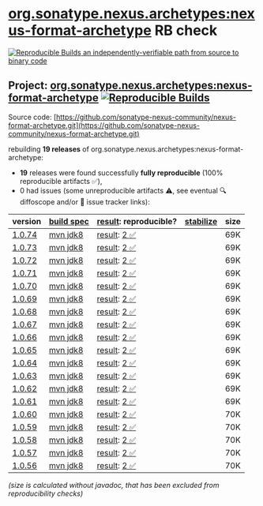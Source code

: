 [org.sonatype.nexus.archetypes:nexus-format-archetype](https://central.sonatype.com/artifact/org.sonatype.nexus.archetypes/nexus-format-archetype/versions) RB check
=======

[![Reproducible Builds](https://reproducible-builds.org/images/logos/rb.svg) an independently-verifiable path from source to binary code](https://reproducible-builds.org/)

## Project: [org.sonatype.nexus.archetypes:nexus-format-archetype](https://central.sonatype.com/artifact/org.sonatype.nexus.archetypes/nexus-format-archetype/versions) [![Reproducible Builds](https://img.shields.io/endpoint?url=https://raw.githubusercontent.com/jvm-repo-rebuild/reproducible-central/master/content/org/sonatype/nexus/archetypes/nexus-format-archetype/badge.json)](https://github.com/jvm-repo-rebuild/reproducible-central/blob/master/content/org/sonatype/nexus/archetypes/nexus-format-archetype/README.md)

Source code: [https://github.com/sonatype-nexus-community/nexus-format-archetype.git](https://github.com/sonatype-nexus-community/nexus-format-archetype.git)

rebuilding **19 releases** of org.sonatype.nexus.archetypes:nexus-format-archetype:
- **19** releases were found successfully **fully reproducible** (100% reproducible artifacts :white_check_mark:),
- 0 had issues (some unreproducible artifacts :warning:, see eventual :mag: diffoscope and/or :memo: issue tracker links):

| version | [build spec](/BUILDSPEC.md) | [result](https://reproducible-builds.org/docs/jvm/): reproducible? | [stabilize](https://github.com/google/oss-rebuild/blob/main/cmd/stabilize/README.md) | size |
| -- | --------- | ------ | ------ | -- |
| [1.0.74](https://central.sonatype.com/artifact/org.sonatype.nexus.archetypes/nexus-format-archetype/1.0.74/pom) | [mvn jdk8](nexus-format-archetype-1.0.74.buildspec) | [result](nexus-format-archetype-1.0.74.buildinfo): [2 :white_check_mark: ](nexus-format-archetype-1.0.74.buildcompare) | | 69K |
| [1.0.73](https://central.sonatype.com/artifact/org.sonatype.nexus.archetypes/nexus-format-archetype/1.0.73/pom) | [mvn jdk8](nexus-format-archetype-1.0.73.buildspec) | [result](nexus-format-archetype-1.0.73.buildinfo): [2 :white_check_mark: ](nexus-format-archetype-1.0.73.buildcompare) | | 69K |
| [1.0.72](https://central.sonatype.com/artifact/org.sonatype.nexus.archetypes/nexus-format-archetype/1.0.72/pom) | [mvn jdk8](nexus-format-archetype-1.0.72.buildspec) | [result](nexus-format-archetype-1.0.72.buildinfo): [2 :white_check_mark: ](nexus-format-archetype-1.0.72.buildcompare) | | 69K |
| [1.0.71](https://central.sonatype.com/artifact/org.sonatype.nexus.archetypes/nexus-format-archetype/1.0.71/pom) | [mvn jdk8](nexus-format-archetype-1.0.71.buildspec) | [result](nexus-format-archetype-1.0.71.buildinfo): [2 :white_check_mark: ](nexus-format-archetype-1.0.71.buildcompare) | | 69K |
| [1.0.70](https://central.sonatype.com/artifact/org.sonatype.nexus.archetypes/nexus-format-archetype/1.0.70/pom) | [mvn jdk8](nexus-format-archetype-1.0.70.buildspec) | [result](nexus-format-archetype-1.0.70.buildinfo): [2 :white_check_mark: ](nexus-format-archetype-1.0.70.buildcompare) | | 69K |
| [1.0.69](https://central.sonatype.com/artifact/org.sonatype.nexus.archetypes/nexus-format-archetype/1.0.69/pom) | [mvn jdk8](nexus-format-archetype-1.0.69.buildspec) | [result](nexus-format-archetype-1.0.69.buildinfo): [2 :white_check_mark: ](nexus-format-archetype-1.0.69.buildcompare) | | 69K |
| [1.0.68](https://central.sonatype.com/artifact/org.sonatype.nexus.archetypes/nexus-format-archetype/1.0.68/pom) | [mvn jdk8](nexus-format-archetype-1.0.68.buildspec) | [result](nexus-format-archetype-1.0.68.buildinfo): [2 :white_check_mark: ](nexus-format-archetype-1.0.68.buildcompare) | | 69K |
| [1.0.67](https://central.sonatype.com/artifact/org.sonatype.nexus.archetypes/nexus-format-archetype/1.0.67/pom) | [mvn jdk8](nexus-format-archetype-1.0.67.buildspec) | [result](nexus-format-archetype-1.0.67.buildinfo): [2 :white_check_mark: ](nexus-format-archetype-1.0.67.buildcompare) | | 69K |
| [1.0.66](https://central.sonatype.com/artifact/org.sonatype.nexus.archetypes/nexus-format-archetype/1.0.66/pom) | [mvn jdk8](nexus-format-archetype-1.0.66.buildspec) | [result](nexus-format-archetype-1.0.66.buildinfo): [2 :white_check_mark: ](nexus-format-archetype-1.0.66.buildcompare) | | 69K |
| [1.0.65](https://central.sonatype.com/artifact/org.sonatype.nexus.archetypes/nexus-format-archetype/1.0.65/pom) | [mvn jdk8](nexus-format-archetype-1.0.65.buildspec) | [result](nexus-format-archetype-1.0.65.buildinfo): [2 :white_check_mark: ](nexus-format-archetype-1.0.65.buildcompare) | | 69K |
| [1.0.64](https://central.sonatype.com/artifact/org.sonatype.nexus.archetypes/nexus-format-archetype/1.0.64/pom) | [mvn jdk8](nexus-format-archetype-1.0.64.buildspec) | [result](nexus-format-archetype-1.0.64.buildinfo): [2 :white_check_mark: ](nexus-format-archetype-1.0.64.buildcompare) | | 69K |
| [1.0.63](https://central.sonatype.com/artifact/org.sonatype.nexus.archetypes/nexus-format-archetype/1.0.63/pom) | [mvn jdk8](nexus-format-archetype-1.0.63.buildspec) | [result](nexus-format-archetype-1.0.63.buildinfo): [2 :white_check_mark: ](nexus-format-archetype-1.0.63.buildcompare) | | 69K |
| [1.0.62](https://central.sonatype.com/artifact/org.sonatype.nexus.archetypes/nexus-format-archetype/1.0.62/pom) | [mvn jdk8](nexus-format-archetype-1.0.62.buildspec) | [result](nexus-format-archetype-1.0.62.buildinfo): [2 :white_check_mark: ](nexus-format-archetype-1.0.62.buildcompare) | | 69K |
| [1.0.61](https://central.sonatype.com/artifact/org.sonatype.nexus.archetypes/nexus-format-archetype/1.0.61/pom) | [mvn jdk8](nexus-format-archetype-1.0.61.buildspec) | [result](nexus-format-archetype-1.0.61.buildinfo): [2 :white_check_mark: ](nexus-format-archetype-1.0.61.buildcompare) | | 69K |
| [1.0.60](https://central.sonatype.com/artifact/org.sonatype.nexus.archetypes/nexus-format-archetype/1.0.60/pom) | [mvn jdk8](nexus-format-archetype-1.0.60.buildspec) | [result](nexus-format-archetype-1.0.60.buildinfo): [2 :white_check_mark: ](nexus-format-archetype-1.0.60.buildcompare) | | 70K |
| [1.0.59](https://central.sonatype.com/artifact/org.sonatype.nexus.archetypes/nexus-format-archetype/1.0.59/pom) | [mvn jdk8](nexus-format-archetype-1.0.59.buildspec) | [result](nexus-format-archetype-1.0.59.buildinfo): [2 :white_check_mark: ](nexus-format-archetype-1.0.59.buildcompare) | | 70K |
| [1.0.58](https://central.sonatype.com/artifact/org.sonatype.nexus.archetypes/nexus-format-archetype/1.0.58/pom) | [mvn jdk8](nexus-format-archetype-1.0.58.buildspec) | [result](nexus-format-archetype-1.0.58.buildinfo): [2 :white_check_mark: ](nexus-format-archetype-1.0.58.buildcompare) | | 70K |
| [1.0.57](https://central.sonatype.com/artifact/org.sonatype.nexus.archetypes/nexus-format-archetype/1.0.57/pom) | [mvn jdk8](nexus-format-archetype-1.0.57.buildspec) | [result](nexus-format-archetype-1.0.57.buildinfo): [2 :white_check_mark: ](nexus-format-archetype-1.0.57.buildcompare) | | 70K |
| [1.0.56](https://central.sonatype.com/artifact/org.sonatype.nexus.archetypes/nexus-format-archetype/1.0.56/pom) | [mvn jdk8](nexus-format-archetype-1.0.56.buildspec) | [result](nexus-format-archetype-1.0.56.buildinfo): [2 :white_check_mark: ](nexus-format-archetype-1.0.56.buildcompare) | | 70K |

<i>(size is calculated without javadoc, that has been excluded from reproducibility checks)</i>
